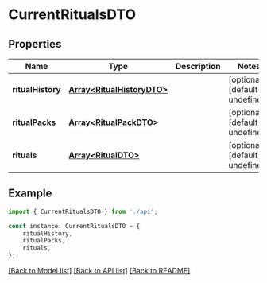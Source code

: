 # CurrentRitualsDTO


## Properties

Name | Type | Description | Notes
------------ | ------------- | ------------- | -------------
**ritualHistory** | [**Array&lt;RitualHistoryDTO&gt;**](RitualHistoryDTO.md) |  | [optional] [default to undefined]
**ritualPacks** | [**Array&lt;RitualPackDTO&gt;**](RitualPackDTO.md) |  | [optional] [default to undefined]
**rituals** | [**Array&lt;RitualDTO&gt;**](RitualDTO.md) |  | [optional] [default to undefined]

## Example

```typescript
import { CurrentRitualsDTO } from './api';

const instance: CurrentRitualsDTO = {
    ritualHistory,
    ritualPacks,
    rituals,
};
```

[[Back to Model list]](../README.md#documentation-for-models) [[Back to API list]](../README.md#documentation-for-api-endpoints) [[Back to README]](../README.md)
